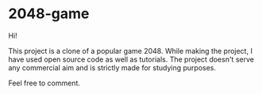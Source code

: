 
# 2048-game

Hi!

This project is a clone of a popular game 2048. While making the project, I have used open source code as well as tutorials. The project doesn't serve any commercial aim and is strictly made for studying purposes.

Feel free to comment.

